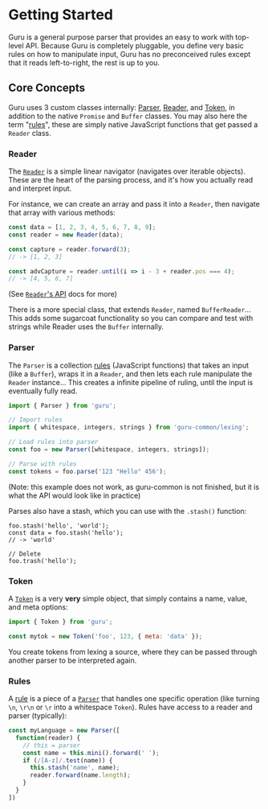 Getting Started
===============
Guru is a general purpose parser that provides an easy to work with top-level API.  Because Guru is completely pluggable, you define very basic rules on how to manipulate input, Guru has no preconceived rules except that it reads left-to-right, the rest is up to you.

## Core Concepts
Guru uses 3 custom classes internally: [Parser](PARSER.md), [Reader](READER.md), and [Token](TOKEN.md), in addition to the native `Promise` and `Buffer` classes.  You may also here the term "[rules](RULES.md)", these are simply native JavaScript functions that get passed a `Reader` class.

### Reader
The [`Reader`](READER.md) is a simple linear navigator (navigates over iterable objects).  These are the heart of the parsing process, and it's how you actually read and interpret input.

For instance, we can create an array and pass it into a `Reader`, then navigate that array with various methods:
```javascript
const data = [1, 2, 3, 4, 5, 6, 7, 8, 9];
const reader = new Reader(data);

const capture = reader.forward(3);
// -> [1, 2, 3]

const advCapture = reader.until(i => i - 3 + reader.pos === 4);
// -> [4, 5, 6, 7]
```
(See [`Reader`'s API](api/Reader.md) docs for more)

There is a more special class, that extends `Reader`, named `BufferReader`...  This adds some sugarcoat functionality so you can compare and test with strings while Reader uses the `Buffer` internally.

### Parser
The `Parser` is a collection [rules](RULES.md) (JavaScript functions) that takes an input (like a `Buffer`), wraps it in a `Reader`, and then lets each rule manipulate the `Reader` instance...  This creates a infinite pipeline of ruling, until the input is eventually fully read.

```javascript
import { Parser } from 'guru';

// Import rules
import { whitespace, integers, strings } from 'guru-common/lexing';

// Load rules into parser
const foo = new Parser([whitespace, integers, strings]);

// Parse with rules
const tokens = foo.parse('123 "Hello" 456');
```
(Note: this example does not work, as guru-common is not finished, but it is what the API would look like in practice)

Parses also have a stash, which you can use with the `.stash()` function:
```
foo.stash('hello', 'world');
const data = foo.stash('hello');
// -> 'world'

// Delete
foo.trash('hello');
```

### Token
A [`Token`](TOKEN.md) is a very **very** simple object, that simply contains a name, value, and meta options:
```javascript
import { Token } from 'guru';

const mytok = new Token('foo', 123, { meta: 'data' });
```
You create tokens from lexing a source, where they can be passed through another parser to be interpreted again.

### Rules
A [rule](RULES.md) is a piece of a [`Parser`](PARSER.md) that handles one specific operation (like turning `\n`, `\r\n` or `\r` into a whitespace `Token`).  Rules have access to a reader and parser (typically):

```javascript
const myLanguage = new Parser([
  function(reader) {
    // this = parser
    const name = this.mini().forward(' ');
    if (/[A-z]/.test(name)) {
      this.stash('name', name);
      reader.forward(name.length);
    }
  }
])
```
